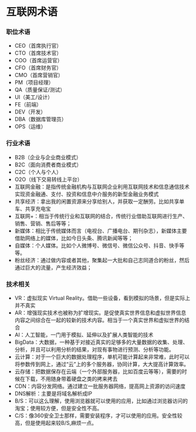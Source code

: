 # 互联网术语

### 职位术语

- CEO（首席执行官）
- CTO（首席技术官）
- COO（首席运营官）
- CFO（首席财务官）
- CMO（首席营销官）
- PM（项目经理）
- QA（质量保证/测试）
- UI（美工/设计）
- FE（前端）
- DEV（开发）
- DBA（数据库管理员）
- OPS（运维）

### 行业术语

- B2B（企业与企业商业模式）
- B2C（面向消费者商业模式）
- C2C（个人与个人）
- O2O（线下交易转线上平台）
- 互联网金融：是指传统金融机构与互联网企业利用互联网技术和信息通信技术实现资金融通、支付、投资和信息中介服务的新型金融业务模式
- 共享经济：拿出我的闲置资源来分享给别人，并获取一定酬劳。比如共享单车、共享充电宝
- 互联网+：相当于传统行业和互联网的结合，传统行业借助互联网进行生产、销售、营销、售后等等；
- 新媒体：相比于传统媒体而言（电视台、广播电台、期刊杂志），新媒体主要借助网络上的媒体，比如今日头条、腾讯新闻等等；
- 自媒体：个人媒体。比如个人微博号、微信号、微信公众号、抖音、快手等等。
- 粉丝经济：通过做内容或者其他，聚集起一大批和自己志同道合的粉丝，然后通过巨大的流量，产生经济效益；

### 技术相关

- VR：虚拟现实 Virtual Reality。借助一些设备，看到模拟的场景，但是实际上并不真实
- AR：增强现实技术也被称为扩增现实。是促使真实世界信息和虚拟世界信息内容之间综合在一起的较新的技术内容。相当于一个真实世界和虚拟世界的结合
- AI：人工智能，一门用于模拟、延伸以及扩展人类智能的技术
- BigData：大数据，一种基于对接近真实的足够多的大量数据的收集、处理、分析，并且可以利用分析的结果，对现有事物进行预测、分析等功能。
- 云计算：对于一个巨大的数据处理程序，单机可能计算起来非常难，此时可以将参数传到网上，通过“云”上的多个服务器，协同计算，大大提高计算效率。
- 云存储：把数据保存在云端（一个外部服务器，比如百度云等等），需要的时候在下载，不用随身带着硬盘之类的拷来拷去
- CDN：内容分发网络。通过建立一批服务器网络，提高网上资源的访问速度
- DNS解析：主要是将域名解析成IP
- B/S：可以这么理解，使用浏览器就可以使用的应用，比如通过浏览器访问的淘宝；使用较方便，但是安全性不高。
- C/S：像360安全卫士那样，需要安装程序，才可以使用的应用。安全性较高，但是使用起来较B/S,麻烦一点。